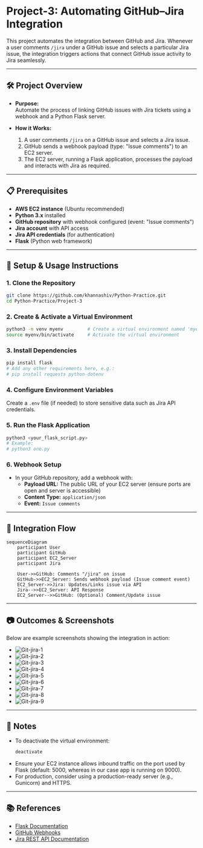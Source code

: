 # Project-3: Automating GitHub–Jira Integration

This project automates the integration between GitHub and Jira. Whenever a user comments `/jira` under a GitHub issue and selects a particular Jira issue, the integration triggers actions that connect GitHub issue activity to Jira seamlessly.

---

## 🛠️ Project Overview

- **Purpose:**  
  Automate the process of linking GitHub issues with Jira tickets using a webhook and a Python Flask server.

- **How it Works:**  
  1. A user comments `/jira` on a GitHub issue and selects a Jira issue.
  2. GitHub sends a webhook payload (type: "Issue comments") to an EC2 server.
  3. The EC2 server, running a Flask application, processes the payload and interacts with Jira as required.

---

## 📋 Prerequisites

- **AWS EC2 instance** (Ubuntu recommended)
- **Python 3.x** installed
- **GitHub repository** with webhook configured (event: "Issue comments")
- **Jira account** with API access
- **Jira API credentials** (for authentication)
- **Flask** (Python web framework)

---

## 🚀 Setup & Usage Instructions

### 1. Clone the Repository

```bash
git clone https://github.com/khannashiv/Python-Practice.git
cd Python-Practice/Project-3
```

### 2. Create & Activate a Virtual Environment

```bash
python3 -m venv myenv         # Create a virtual environment named 'myenv'
source myenv/bin/activate     # Activate the virtual environment
```

### 3. Install Dependencies

```bash
pip install flask
# Add any other requirements here, e.g.:
# pip install requests python-dotenv
```

### 4. Configure Environment Variables

Create a `.env` file (if needed) to store sensitive data such as Jira API credentials.

### 5. Run the Flask Application

```bash
python3 <your_flask_script.py>
# Example:
# python3 one.py
```

### 6. Webhook Setup

- In your GitHub repository, add a webhook with:
  - **Payload URL:** The public URL of your EC2 server (ensure ports are open and server is accessible)
  - **Content Type:** `application/json`
  - **Event:** `Issue comments`

---

## 🔄 Integration Flow

```mermaid
sequenceDiagram
    participant User
    participant GitHub
    participant EC2_Server
    participant Jira

    User->>GitHub: Comments "/jira" on issue
    GitHub->>EC2_Server: Sends webhook payload (Issue comment event)
    EC2_Server->>Jira: Updates/Links issue via API
    Jira-->>EC2_Server: API Response
    EC2_Server-->>GitHub: (Optional) Comment/Update issue
```

---

## 📷 Outcomes & Screenshots

Below are example screenshots showing the integration in action:

- ![Git-jira-1](../Images/Git-jira-1.png)
- ![Git-jira-2](../Images/Git-jira-2.png)
- ![Git-jira-3](../Images/Git-jira-3.png)
- ![Git-jira-4](../Images/Git-jira-4.png)
- ![Git-jira-5](../Images/Git-jira-5.png)
- ![Git-jira-6](../Images/Git-jira-6.png)
- ![Git-jira-7](../Images/Git-jira-7.png)
- ![Git-jira-8](../Images/Git-jira-8.png)
- ![Git-jira-9](../Images/Git-jira-9.png)

---

## 📝 Notes

- To deactivate the virtual environment:
  ```bash
  deactivate
  ```
- Ensure your EC2 instance allows inbound traffic on the port used by Flask (default: 5000, whereas in our case app is running on 9000).
- For production, consider using a production-ready server (e.g., Gunicorn) and HTTPS.

---

## 📚 References

- [Flask Documentation](https://flask.palletsprojects.com/)
- [GitHub Webhooks](https://docs.github.com/en/webhooks)
- [Jira REST API Documentation](https://developer.atlassian.com/cloud/jira/platform/rest/v3/)